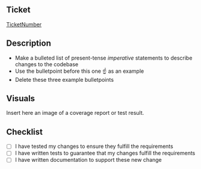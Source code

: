 ## Ticket
[TicketNumber](link)

## Description

* Make a bulleted list of present-tense _imperative_ statements to describe changes to the codebase
* Use the bulletpoint before this one ☝️  as an example
* Delete these three example bulletpoints

## Visuals

Insert here an image of a coverage report or test result.

## Checklist

* [ ] I have tested my changes to ensure they fulfill the requirements
* [ ] I have written tests to guarantee that my changes fulfill the requirements
* [ ] I have written documentation to support these new change
